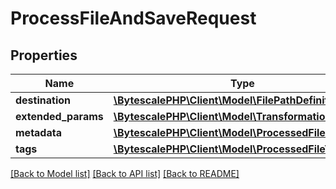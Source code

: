 # ProcessFileAndSaveRequest

## Properties

| Name                | Type                                                                             | Description | Notes      |
| ------------------- | -------------------------------------------------------------------------------- | ----------- | ---------- |
| **destination**     | [**\BytescalePHP\Client\Model\FilePathDefinition**](FilePathDefinition.md)       |             | [optional] |
| **extended_params** | [**\BytescalePHP\Client\Model\TransformationParams**](TransformationParams.md)   |             | [optional] |
| **metadata**        | [**\BytescalePHP\Client\Model\ProcessedFileMetadata**](ProcessedFileMetadata.md) |             | [optional] |
| **tags**            | [**\BytescalePHP\Client\Model\ProcessedFileTags**](ProcessedFileTags.md)         |             | [optional] |

[[Back to Model list]](../../README.md#documentation-for-models) [[Back to API list]](../../README.md#documentation-for-api-endpoints) [[Back to README]](../../README.md)
